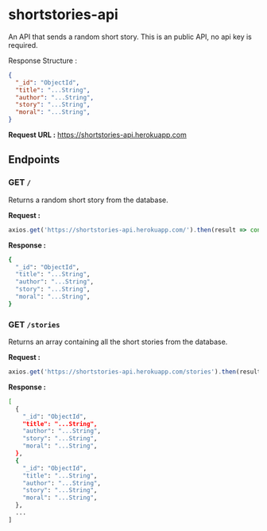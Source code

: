 # shortstories-api
An API that sends a random short story. This is an public API, no api key is required.

Response Structure :
```json
{
  "_id": "ObjectId",
  "title": "...String",
  "author": "...String",
  "story": "...String",
  "moral": "...String",
}
```

**Request URL :** https://shortstories-api.herokuapp.com

## Endpoints
### GET `/`
Returns a random short story from the database.

**Request :**
```js
axios.get('https://shortstories-api.herokuapp.com/').then(result => console.log(result.data))
```
**Response :**
```bash
{
  "_id": "ObjectId",
  "title": "...String",
  "author": "...String",
  "story": "...String",
  "moral": "...String",
}
```

### GET `/stories`
Returns an array containing all the short stories from the database.

**Request :**
```js
axios.get('https://shortstories-api.herokuapp.com/stories').then(result => console.log(result.data))
```
**Response :**
```bash
[
  {
    "_id": "ObjectId",
    "title": "...String",
    "author": "...String",
    "story": "...String",
    "moral": "...String",
  },
  {
    "_id": "ObjectId",
    "title": "...String",
    "author": "...String",
    "story": "...String",
    "moral": "...String",
  },
  ...
]
```
